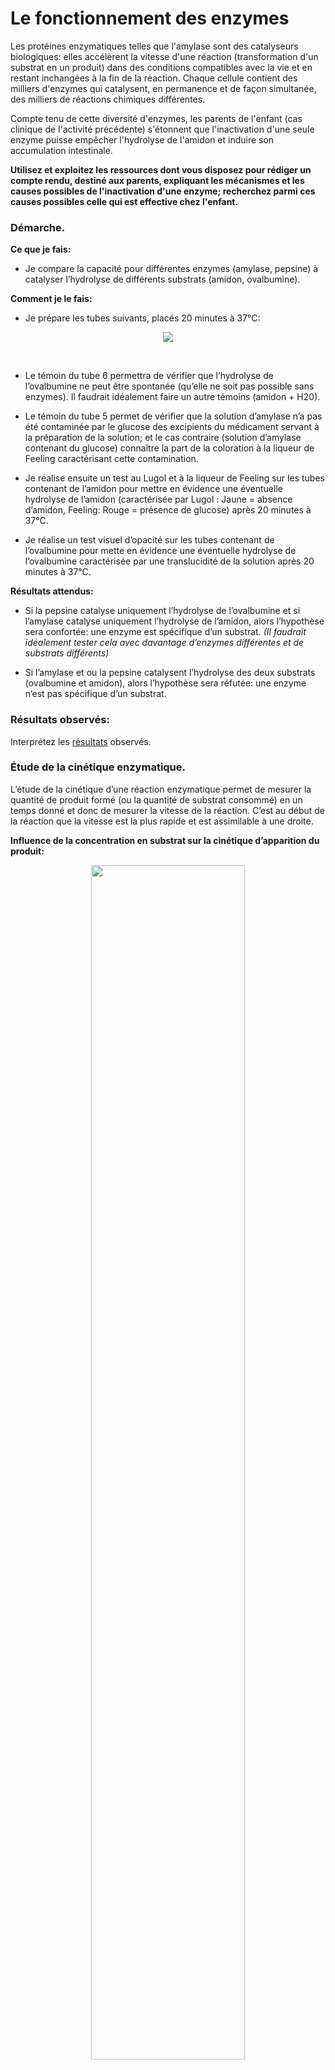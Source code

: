 # Le fonctionnement des enzymes

Les protéines enzymatiques telles que l'amylase sont des catalyseurs biologiques: elles accélèrent la vitesse d'une réaction (transformation d'un substrat en un produit) dans des conditions compatibles avec la vie et en restant inchangées à la fin de la réaction. Chaque cellule contient des milliers d'enzymes qui catalysent, en permanence et de façon simultanée, des milliers de réactions chimiques différentes. 

Compte tenu de cette diversité d'enzymes, les parents de l'enfant (cas clinique de l'activité précédente) s'étonnent que l'inactivation d'une seule enzyme puisse empêcher l'hydrolyse de l'amidon et induire son accumulation intestinale.

**<p>Utilisez et exploitez les ressources dont vous disposez pour rédiger un compte rendu, destiné aux parents, expliquant les mécanismes et les causes possibles de l'inactivation d'une enzyme; recherchez parmi ces causes possibles celle qui est effective chez l'enfant.</p>**


### Démarche.

**Ce que je fais:**

- Je compare la capacité pour différentes enzymes (amylase, pepsine) à catalyser l’hydrolyse de différents substrats (amidon, ovalbumine).</p>

**Comment je le fais:**

- Je prépare les tubes suivants, placés 20 minutes à 37°C:

<div align=center>

<a href="https://oversas.org/ipfs/QmSmhBTZEeGTYJkbRdAFN9aSANF2rquJzoLkxcrwthdGFb"><img src="https://oversas.org/ipfs/QmSmhBTZEeGTYJkbRdAFN9aSANF2rquJzoLkxcrwthdGFb"></a>

</div>

<p></br></p>

- Le témoin du tube 6 permettra de vérifier que l’hydrolyse de l’ovalbumine ne peut être spontanée (qu’elle ne soit pas possible sans  enzymes). Il faudrait idéalement faire un autre témoins (amidon + H20).

- Le témoin du tube 5 permet de vérifier que la solution d’amylase n’a pas été contaminée par le glucose des excipients du médicament servant à la préparation de la solution; et le cas contraire (solution d’amylase contenant du glucose) connaître la part de la coloration à la liqueur de Feeling caractérisant cette contamination.

- Je réalise ensuite un test au Lugol et à la liqueur de Feeling  sur les tubes contenant de l’amidon pour mettre en évidence une éventuelle hydrolyse de l’amidon (caractérisée par Lugol : Jaune = absence d’amidon, Feeling: Rouge = présence de glucose) après 20 minutes à 37°C.

- Je réalise un test visuel d’opacité sur les tubes contenant de l’ovalbumine pour mette en évidence une éventuelle hydrolyse de l’ovalbumine caractérisée par une translucidité de la solution après 20 minutes à 37°C.

**Résultats attendus:**

- Si la pepsine catalyse uniquement l’hydrolyse de l’ovalbumine et si l’amylase catalyse uniquement l’hydrolyse de l’amidon, alors l’hypothèse sera confortée: une enzyme est spécifique d’un substrat. *(Il faudrait idéalement tester cela avec davantage d’enzymes différentes et de substrats différents)*

- Si l’amylase et ou la pepsine catalysent l’hydrolyse des deux substrats (ovalbumine et amidon), alors l’hypothèse sera réfutée: une enzyme n’est pas spécifique d’un substrat.


### Résultats observés:

Interprétez les [résultats](https://oversas.org/ipfs/QmZxGN9ipvKaQAqtJBcc3cjc2ipqNWXVcwPJQAbcDp94VL) observés.



### Étude de la cinétique enzymatique.

L’étude de la cinétique d’une réaction enzymatique permet de mesurer la quantité de produit formé (ou la quantité de substrat consommé) en un temps donné et donc de mesurer la vitesse de la réaction. C’est au début de la réaction que la vitesse est la plus rapide et est assimilable à une droite.

**Influence de la concentration en substrat sur la cinétique d’apparition du produit:**

<p align="center">
  <img src="https://oversas.org/ipfs/QmSGUF43rCa5iBFzaa5iBsaFke9G33vGU5LxQXb8kiLprx" width=70%>
</p>

*Si on réalise successivement plusieurs cinétiques avec la même concentration initiale en enzyme, au même pH et à la même température mais avec des concentrations en substrat croissantes, on obtient le tracé ci-contre.*

*Plus la concentration en substrat est grande, plus la vitesse initiale est importante mais pour des concentrations en substrat saturantes, la vitesse initiale atteint une valeur maximale appelée vitesse initiale maximale et notée Vmax.*

*La vitesse initiale d’une réaction enzymatique est la quantité de substrats consommés (ou la quantité de produits formés) en fonction du temps. Elle correspond au coefficient directeur (pente)  mesuré en début de réaction (là ou la courbe est encore une droite)*

**Évolution de la vitesse initiale en fonction de la concentration en substrat:**

<p align="center">
  <img src="https://oversas.org/ipfs/QmcgcUK8RYXnkHEvzbe2ZrQddG8bP4p7fwTJ4fRwGZEdgk" width=70%>
</p>

*On peut représenter la vitesse initiale de la réaction en fonction de la concentration en substrat pour une concentration en enzyme fixe.*

<p></br></p>

**On montre ainsi que la  vitesse initiale  croît  de moins  en moins  vite lorsque la concentration en substrat augmente. La vitesse de la réaction atteint une vitesse maximale à partir d’une certaine concentration en substrat.**

**Ceci suggère que au delà  d’une  certaine  concentration  en  substrat,  toutes  les molécules  d’enzymes  sont  occupées  et  la  vitesse  ne  peut  plus  augmenter.  Il  y  aurait  donc  une  liaison temporaire entre l'enzyme et son substrat.**


<p></br></p>





### Étude de la structure 3D de l’enzyme amylase et de son intéraction avec son substrat l’amidon.


Les modèles moléculaires de la structure de l'enzyme (structure établie par la technique de la cristallographie aux rayons X) confirment notre hypothèse et font apparaître l'existence d'un [complexe enzyme / substrat](https://oversas.org/ipfs/QmYrQQzGcgKRccLZvceW4TrLbNyFAxYBsznJdWH2XokJ8x). Le substrat (ici l’amidon en rouge) étant logé dans une cavité de l'enzyme (ici l’amylase en bleu) qualifiée de site actif.   

<div align="center">
  <a href="https://oversas.org/ipfs/QmYrQQzGcgKRccLZvceW4TrLbNyFAxYBsznJdWH2XokJ8x"><img src="https://oversas.org/ipfs/QmYrQQzGcgKRccLZvceW4TrLbNyFAxYBsznJdWH2XokJ8x" width=50%></a>
</div>


Les acides aminés du site actif directement en contact avec le substrat peuvent être localisés grâce à la commande "restict within" selon le rayon choisi, on identifie notamment les acides aminés suivants: Asp197, Glu233, et Asp300. [Image obtenue sur Rastop avec la commande restrict within (3.5, GLC705)](https://oversas.org/ipfs/QmbofcBxaAXZq32hauDnqkx9hBkub2VW7fzTJ96nhjzLoN) 

<div align="center">
  <a href="https://oversas.org/ipfs/QmbofcBxaAXZq32hauDnqkx9hBkub2VW7fzTJ96nhjzLoN"><img src="https://oversas.org/ipfs/QmbofcBxaAXZq32hauDnqkx9hBkub2VW7fzTJ96nhjzLoN" width=70%></a>
</div>

**La spécificité de l'enzyme pour son substrat s'explique donc par la formation d'un complexe enzyme substrat qui repose sur une interaction physique spécifique impliquant une complémentarité de forme entre le substrat et le site actif de l'enzyme.**







### Étude des facteurs externes influençant l’activité enzymatique.

**Cinétique de la catalyse de l'hydrolyse de l'amidon par l'amylase en fonction du pH et de la température:**

<div align="center">
  <a href="https://oversas.org/ipfs/QmY1QpXeBmBqPTG6CT9ZK4VzzU6K5KKTpiPyUbLc9JWUwA"><img src="https://oversas.org/ipfs/QmY1QpXeBmBqPTG6CT9ZK4VzzU6K5KKTpiPyUbLc9JWUwA" width=90%></a>
</div>

On observe qu'il existe une température optimale (ou une gamme de températures optimales), ici autour de 40°C pour laquelle l'activité de l'amylase est maximale. Plus on s'écarte de cette température optimale, plus l'activité de l'enzyme diminue jusqu'à devenir nulle. On montre de la même façon qu'il existe un pH optimal (6-7) pour lequel l'activité de l'amylase est maximale.

L'activité d'une enzyme dépend de sa structure 3D et en particulier de la structure 3D de son site actif. La structure 3D de l'enzyme dépend des interactions entre les acides aminés qui la constituent, et donc de la séquence péptidique ou structure primaire. Les interactions entre les acides aminés dépendent aussi des conditions du milieu. Ainsi un pH ou une température "non optimale" modifie la structure 3D de l'enzyme qui ne pouvant plus se complexer au substrat, devient inactive. 


### Recherche des causes possibles de l’inactivation enzymatique chez l’enfant malade.

Différentes hypothèses sont envisageables:

- problème de pH
- problème de température
- mutation du gène codant l’enzyme induisant une modification de la séquence peptidique et de la structure 3D de l’enzyme (et notamment de son site actif)



<p align=center><strong>Données relatives à l’enfant malade:</strong></p>

<div align=center>

<table>
<tr><th>Température</th><th>pH intestinal</th><th>Séquence amylase</th><th>Modèle moléculaire amylase</th></tr>
<tr><td align=center>37°C</td><td align=center>6,3</td><td>Fichier Anagene: amylasep.edi</td><td>Fichier Rastop: amylase_pancreatique_enfant.pdb</td></tr>
</table>
</div>

**Étude des données cliniques de l’enfant:**

Les données cliniques montrent que la température et le pH intestinal de l'enfant correspondent aux gammes de températures et de pH optimales de l'amylase. L'inactivation de l'amylase chez l'enfant ne peut donc pas être due aux conditions de pH ou de température.

<p></br></p><p></br></p>

**Étude des données moléculaires de l’enfant:**

La comparaison de la séquence péptidique de l'amylase de l'enfant par rapport à l'amylase d'un témoin met en évidence une modification de la structure primaire de l'amylase de l'enfant: l'Asp197 est remplacée par une Ala197. C'est la conséquence d'une mutation touchant le gène codant l'amylase chez l'enfant.

La localisation de l'Asp197 sur rastop amylase_amidon montre que cet acide aminé joue un rôle important puisque sur l'enzyme active, il appartient au site actif et se trouve lié au substrat (l'amidon) . *L’Asp197 avait déjà été identifié comme appartenant au site actif de l’amylase précédemment*

<div align="center">
  <a href="https://oversas.org/ipfs/QmYMbpfULsYDZtPruqq5ubguG9Sz97rjPuGXazes17wRa3"><img src="https://oversas.org/ipfs/QmYMbpfULsYDZtPruqq5ubguG9Sz97rjPuGXazes17wRa3" width=60%></a>
</div>

(L'Asp197 est ici représenté en mauve)


La mutation Asp197 --> Ala197 modifie la structure 3D de l'enzyme et en particulier de son site actif (image ci dessous) 

<div align="center">
  <a href="https://oversas.org/ipfs/QmWLpk36eUkyAG4sSd4gkAfMKknrNMnQmYxrxiJEKcSGsJ"><img src="https://oversas.org/ipfs/QmWLpk36eUkyAG4sSd4gkAfMKknrNMnQmYxrxiJEKcSGsJ" width=60%></a>
</div>

*Les acides aminés du site actif sont représentés en bleu*
- *A gauche: amylase pancréatique enfant*
- *A droite: amylase "normale"* 

Le site actif de l'amylase est modifié chez l'enfant ce qui perturbe la formation du complexe enzyme substrat; l'amylase est donc inactivée du fait de la mutation qui affecte l'enfant.




### Conclusion.

**Les enzymes sont spécifiques de leur substrat. Ainsi seule l'amylase peut catalyser l'hydrolyse de l'amidon (son substrat). Cette spécificité s'explique par la formation d'un complexe enzyme substrat reposant sur une complémentarité de forme entre le substrat et le site actif de l'enzyme dans lequel il se loge. La formation du complexe enzyme substrat conditionne le déroulement de la catalyse et donc l'activité de l'enzyme. Chez l'enfant, la modification de la structure primaire de l'amylase (conséquence d'une mutation du gène) induit une modification de la structure 3D de l'amylase et en particulier de son site actif. La formation du complexe amylase - amidon étant ainsi perturbée, l'amylase de l'enfant est inactive.**

